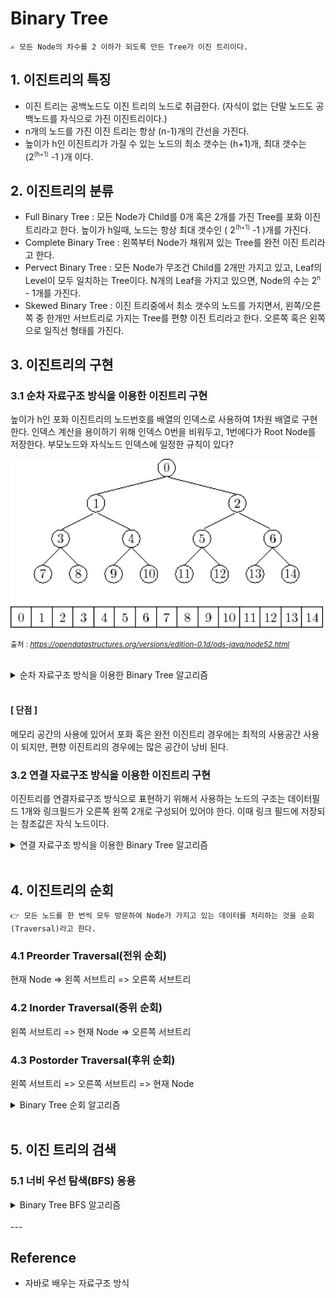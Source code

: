 # Binary Tree
    ✍️ 모든 Node의 차수를 2 이하가 되도록 만든 Tree가 이진 트리이다.
## 1. 이진트리의 특징
- 이진 트리는 공백노드도 이진 트리의 노드로 취급한다. (자식이 없는 단말 노드도 공백노드를 자식으로 가진 이진트리이다.)
- n개의 노드를 가진 이진 트리는 항상 (n-1)개의 간선을 가진다.
- 높이가 h인 이진트리가 가질 수 있는 노드의 최소 갯수는 (h+1)개, 최대 갯수는 (2<sup><small>(h+1)</small></sup> -1 )개 이다.

## 2. 이진트리의 분류
- Full Binary Tree : 모든 Node가 Child를 0개 혹은 2개를 가진 Tree를 포화 이진트리라고 한다. 높이가 h일때, 노드는 항상 최대 갯수인 ( 2<sup><small>(h+1)</small></sup> -1 )개를 가진다.
- Complete Binary Tree : 왼쪽부터 Node가 채워져 있는 Tree를 완전 이진 트리라고 한다.
- Pervect Binary Tree : 모든 Node가 무조건 Child를 2개만 가지고 있고, Leaf의 Level이 모두 일치하는 Tree이다. N개의 Leaf을 가지고 있으면, Node의 수는 2<sup><small>n</small></sup> - 1개를 가진다.
- Skewed Binary Tree : 이진 트리중에서 최소 갯수의 노드를 가지면서, 왼쪽/오른쪽 중 한개만 서브트리로 가지는 Tree를 편향 이진 트리라고 한다. 오른쪽 혹은 왼쪽으로 일직선 형태를 가진다.

## 3. 이진트리의 구현
### 3.1 순차 자료구조 방식을 이용한 이진트리 구현
높이가 h인 포화 이진트리의 노드번호를 배열의 인덱스로 사용하여 1차원 배열로 구현한다. 인덱스 계산을 용이하기 위해 인덱스 0번을 비워두고, 1번에다가 Root Node를 저장한다. 부모노드와 자식노드 인덱스에 일정한 규칙이 있다?

<img width="500" src="../../Image/array_binary_tree.png" title="Array Binary Tree Data Structure">   

<small>출처 : <cite>https://opendatastructures.org/versions/edition-0.1d/ods-java/node52.html</cite> </small>

<br>

<details>
<summary>순차 자료구조 방식을 이용한 Binary Tree 알고리즘</summary>

```java
```
</details>
<br>

#### **[ 단점 ]**  
메모리 공간의 사용에 있어서 포화 혹은 완전 이진트리 경우에는 최적의 사용공간 사용이 되지만, 편향 이진트리의 경우에는 많은 공간이 낭비 된다. 

### 3.2 연결 자료구조 방식을 이용한 이진트리 구현
이진트리를 연결자료구조 방식으로 표현하기 위해서 사용하는 노드의 구조는 데이터필드 1개와 링크필드가 오른쪽 왼쪽 2개로 구성되어 있어야 한다. 이때 링크 필드에 저장되는 참조값은 자식 노드이다.

<details>
<summary>연결 자료구조 방식을 이용한 Binary Tree 알고리즘</summary>

```java
class Node<T>{
    T data;
    Node left;
    Node right;

    Node(){}
    Node(T data){this.data = data;}
}

class BTLinkedList<T>{

    private Node root;

    public Node makeTree(Node left, Node right, T data){
        Node result = new Node(data);
        result.left = left;
        result.right = right;
        return result;
    }

    public Node getRoot() {
        return root;
    }

    public void setRoot(Node root) {
        this.root = root;
    }

    public void preOrder(){
        preOrder(this.root);
    }

    private void preOrder(Node node){
        if (node == null) return;
        System.out.print(node.data + " -> ");
        preOrder(node.left);
        preOrder(node.right);
    }

}
```
</details>
<br> 

## 4. 이진트리의 순회
    👉 모든 노드를 한 번씩 모두 방문하여 Node가 가지고 있는 데이터를 처리하는 것을 순회(Traversal)라고 한다.
### 4.1 Preorder Traversal(전위 순회)
현재 Node => 왼쪽 서브트리 => 오른쪽 서브트리

### 4.2 Inorder Traversal(중위 순회) 
왼쪽 서브트리 => 현재 Node => 오른쪽 서브트리  

### 4.3 Postorder Traversal(후위 순회) 
왼쪽 서브트리 => 오른쪽 서브트리 => 현재 Node  

<details>
<summary>Binary Tree 순회 알고리즘</summary>

```java
class TreeNode{
    Object data;
    TreeNode left;
    TreeNode right;
}

class LinkedTree{
    private TreeNode root;

    public TreeNode makeBT(TreeNode node01, Object data, TreeNode node02){
        TreeNode root = new TreeNode();
        root.data = data;
        root.left = node01;
        root.right = node02;
        return root;
    }

    // 전위 순회
    public void preorder(){
        preorder(this.root);
        System.out.println();
    }

    public void preorder(TreeNode node){
        if (node == null) return;
        System.out.printf("%c",node.data);
        preorder(node.left);
        preorder(node.right);
    }

    // 중위 순회
    public void inorder(){
        inorder(this.root);
        System.out.println();
    }

    public void inorder(TreeNode node){
        if (node == null) return;
        inorder(node.left);
        System.out.printf("%c",node.data);
        inorder(node.right);
    }

    // 후위 순회
    public void postorder(){
        postorder(this.root);
        System.out.println();
    }

    public void postorder(TreeNode node){
        if (node == null) return;
        postorder(node.left);
        postorder(node.right);
        System.out.printf("%c",node.data);
    }

    public void setRoot(TreeNode root){
        this.root = root;
    }

}
```
</details>
<br>

## 5. 이진 트리의 검색

### 5.1 너비 우선 탐색(BFS) 응용

<details>
<summary>Binary Tree BFS 알고리즘</summary>

```java
ArrayList<LinkedList<Node>> BFSToList() {
    ArrayList<LinkedList<Node>> lists = new ArrayList<>();

    LinkedList<Node> cur = new LinkedList<>();

    if (!isEmpty()) cur.add(this.root);

    // 너비우선탐색 변형
    while (cur.size() > 0) {
        lists.add(cur);

        LinkedList<Node> prev = cur;
        cur = new LinkedList<>();

        for (Node p : prev) {
            if (p.left != null) cur.add(p.left);
            if (p.right != null) cur.add(p.right);
        }

    }

    return lists;
```
</details>
<br>
---

## Reference

- 자바로 배우는 자료구조 방식